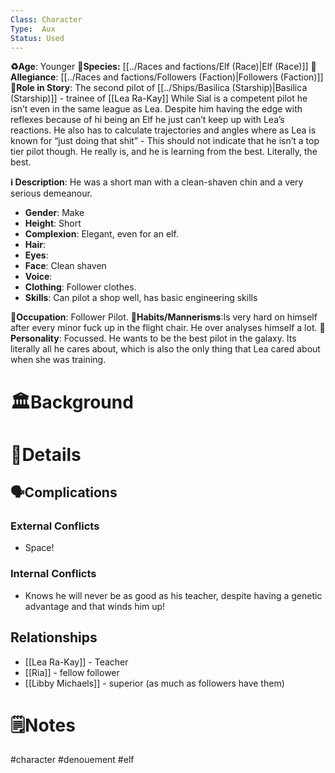 ```yaml
---
Class: Character
Type:  Aux 
Status: Used
---
```

**♻️Age**:  Younger 
👾**Species:**  [[../Races and factions/Elf (Race)|Elf (Race)]]
🏅**Allegiance**: [[../Races and factions/Followers (Faction)|Followers (Faction)]] 
**🎲Role in Story**:  The second pilot of  [[../Ships/Basilica (Starship)|Basilica (Starship)]] - trainee of [[Lea Ra-Kay]]
While Sial is a competent pilot he isn’t even in the same league as Lea. Despite him having the edge with reflexes because of hi being an Elf he just can’t keep up with Lea’s reactions. He also has to calculate trajectories and angles where as Lea is known for “just doing that shit” - This should not indicate that he isn’t a top tier pilot though. He really is, and he is learning from the best. Literally, the best.

**ℹ️ Description**:   He was a short man with a clean-shaven chin and a very serious demeanour.
* **Gender**: Make
* **Height**: Short
* **Complexion**:  Elegant, even for an elf.
* **Hair**:
* **Eyes**:  
* **Face**: Clean shaven  
* **Voice**: 
* **Clothing**:  Follower clothes.
* **Skills**: Can pilot a shop well, has basic engineering skills

**💼Occupation**: Follower Pilot.
**🎺Habits/Mannerisms**:Is very hard on himself after every minor fuck up in the flight chair. He over analyses himself a lot.
**🧨Personality**: Focussed. He wants to be the best pilot in the galaxy. Its literally all he cares about, which is also the only thing that Lea cared about when she was training.

# 🏛️Background

# 📜Details

## 🗣️Complications
### **External Conflicts**
- Space! 

### **Internal Conflicts**
-  Knows he will never be as good as his teacher, despite having a genetic advantage and that winds him up! 

## Relationships
- [[Lea Ra-Kay]] - Teacher
- [[Ria]] - fellow follower 
- [[Libby Michaels]] - superior (as much as followers have them)

# 🗒️Notes

<!---
![[PICURES|300]] 
-->

#character #denouement #elf